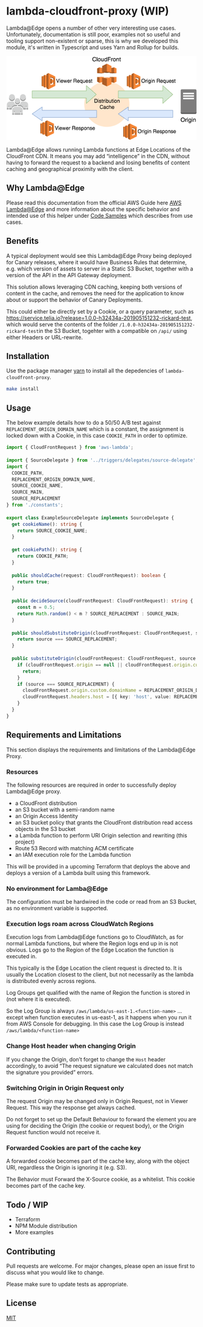 # lambda-cloudfront-proxy (WIP)

Lambda@Edge opens a number of other very interesting use cases. Unfortunately, documentation is still poor, examples not so useful and tooling support non-existent or sparse, this is why we developed this module, it's written in Typescript and uses Yarn and Rollup for builds.

![cloud_front_distribution](docs/assets/cloudfront_distribution.png)


Lambda@Edge allows running Lambda functions at Edge Locations of the CloudFront CDN. It means you may add “intelligence” in the CDN, without having to forward the request to a backend and losing benefits of content caching and geographical proximity with the client.

## Why Lambda@Edge

Please read this documentation from the official AWS Guide here [AWS Lambda@Edge](https://docs.aws.amazon.com/AmazonCloudFront/latest/DeveloperGuide/lambda-at-the-edge.html) and more information about the specific behavior and intended use of this helper under [Code Samples](https://docs.aws.amazon.com/AmazonCloudFront/latest/DeveloperGuide/lambda-examples.html) which describes from use cases.

## Benefits

A typical deployment would see this Lambda@Edge Proxy being deployed for Canary releases, where it would have Business Rules that determine, e.g. which version of assets to server in a Static S3 Bucket, together with a version of the API in the API Gateway deployment.

This solution allows leveraging CDN caching, keeping both versions of content in the cache, and removes the need for the application to know about or support the behavior of Canary Deployments.

This could either be directly set by a Cookie, or a query parameter, such as https://service.telia.io?release=1.0.0-h32434a-201905151232-rickard-test, which would serve the contents of the folder `/1.0.0-h32434a-201905151232-rickard-test`in the S3 Bucket, togehter with a compatible on `/api/` using either Headers or URL-rewrite.

## Installation

Use the package manager [yarn](https://yarnpkg.com/en/) to install all the depedencies of `lambda-cloudfront-proxy`.

```bash
make install
```

## Usage

The below example details how to do a 50/50 A/B test against `REPLACEMENT_ORIGIN_DOMAIN_NAME` which is a constant, the assignment is locked down with a Cookie, in this case `COOKIE_PATH` in order to optimize.

```typescript
import { CloudFrontRequest } from 'aws-lambda';

import { SourceDelegate } from '../triggers/delegates/source-delegate';
import {
  COOKIE_PATH,
  REPLACEMENT_ORIGIN_DOMAIN_NAME,
  SOURCE_COOKIE_NAME,
  SOURCE_MAIN,
  SOURCE_REPLACEMENT
} from './constants';

export class ExampleSourceDelegate implements SourceDelegate {
  get cookieName(): string {
    return SOURCE_COOKIE_NAME;
  }

  get cookiePath(): string {
    return COOKIE_PATH;
  }

  public shouldCache(request: CloudFrontRequest): boolean {
    return true;
  }

  public decideSource(cloudFrontRequest: CloudFrontRequest): string {
    const m = 0.5;
    return Math.random() < m ? SOURCE_REPLACEMENT : SOURCE_MAIN;
  }

  public shouldSubstituteOrigin(cloudFrontRequest: CloudFrontRequest, source: string): boolean {
    return source === SOURCE_REPLACEMENT;
  }

  public substituteOrigin(cloudFrontRequest: CloudFrontRequest, source: string) {
    if (cloudFrontRequest.origin == null || cloudFrontRequest.origin.custom == null) {
      return;
    }
    if (source === SOURCE_REPLACEMENT) {
      cloudFrontRequest.origin.custom.domainName = REPLACEMENT_ORIGIN_DOMAIN_NAME;
      cloudFrontRequest.headers.host = [{ key: 'host', value: REPLACEMENT_ORIGIN_DOMAIN_NAME }];
    }
  }
}

```

## Requirements and Limitations

This section displays the requirements and limitations of the Lambda@Edge Proxy.

### Resources

The following resources are required in order to successfully deploy Lambda@Edge proxy.

* a CloudFront distribution
* an S3 bucket with a semi-random name
* an Origin Access Identity
* an S3 bucket policy that grants the CloudFront distribution read access objects in the S3 bucket
* a Lambda function to perform URI Origin selection and rewriting (this project)
* Route 53 Record with matching ACM certificate
* an IAM execution role for the Lambda function

This will be provided in a upcoming Terraform that deploys the above and deploys a version of a Lambda built using this framework.

### No environment for Lamba@Edge

The configuration must be hardwired in the code or read from an S3 Bucket, as no environment variable is supported.

### Execution logs roam across CloudWatch Regions

Execution logs from Lambda@Edge functions go to CloudWatch, as for normal Lambda functions, but where the Region logs end up in is not obvious. Logs go to the Region of the Edge Location the function is executed in.

This typically is the Edge Location the client request is directed to. It is usually the Location closest to the client, but not necessarily as the lambda is distributed evenly across regions.

Log Groups get qualified with the name of Region the function is stored in (not where it is executed).

So the Log Group is always `/aws/lambda/us-east-1.<function-name>` …except when function executes in us-east-1, as it happens when you run it from AWS Console for debugging. In this case the Log Group is instead `/aws/lambda/<function-name>`

### Change Host header when changing Origin

If you change the Origin, don’t forget to change the `Host` header accordingly, to avoid “The request signature we calculated does not match the signature you provided” errors.

### Switching Origin in Origin Request only

The request Origin may be changed only in Origin Request, not in Viewer Request. This way the response get always cached.

Do not forget to set up the Default Behaviour to forward the element you are using for deciding the Origin (the cookie or request body), or the Origin Request function would not receive it.

### Forwarded Cookies are part of the cache key

A forwarded cookie becomes part of the cache key, along with the object URI, regardless the Origin is ignoring it (e.g. S3).

The Behavior must Forward the X-Source cookie, as a whitelist. This cookie becomes part of the cache key.


## Todo / WIP

* Terraform
* NPM Module distribution
* More examples

## Contributing

Pull requests are welcome. For major changes, please open an issue first to discuss what you would like to change.

Please make sure to update tests as appropriate.

## License

[MIT](https://choosealicense.com/licenses/mit/)

